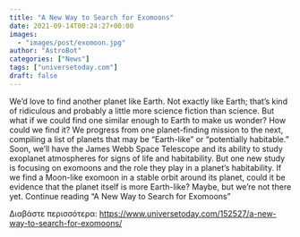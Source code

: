 ```yaml
---
title: "A New Way to Search for Exomoons"
date: 2021-09-14T00:24:27+00:00
images:
  - "images/post/exomoon.jpg"
author: "AstroBot"
categories: ["News"]
tags: ["universetoday.com"]
draft: false
---
```


We’d love to find another planet like Earth. Not exactly like Earth; that’s kind of ridiculous and probably a little more science fiction than science. But what if we could find one similar enough to Earth to make us wonder? How could we find it? We progress from one planet-finding mission to the next, compiling a list of planets that may be “Earth-like” or “potentially habitable.” Soon, we’ll have the James Webb Space Telescope and its ability to study exoplanet atmospheres for signs of life and habitability. But one new study is focusing on exomoons and the role they play in a planet’s habitability. If we find a Moon-like exomoon in a stable orbit around its planet, could it be evidence that the planet itself is more Earth-like? Maybe, but we’re not there yet.  Continue reading “A New Way to Search for Exomoons” 

Διαβάστε περισσότερα: https://www.universetoday.com/152527/a-new-way-to-search-for-exomoons/
